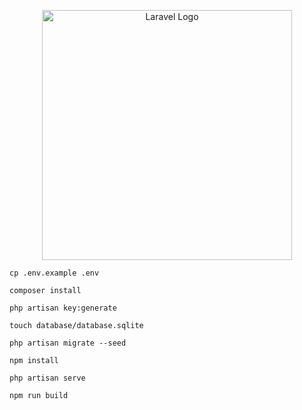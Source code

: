 <p align="center"><a href="https://laravel.com" target="_blank"><img src="https://raw.githubusercontent.com/laravel/art/master/logo-lockup/5%20SVG/2%20CMYK/1%20Full%20Color/laravel-logolockup-cmyk-red.svg" width="400" alt="Laravel Logo"></a></p>


```
cp .env.example .env
```

```
composer install 
```

```
php artisan key:generate 
```

```
touch database/database.sqlite
```

```
php artisan migrate --seed
```

```
npm install
```

```
php artisan serve
```

```
npm run build
```
